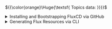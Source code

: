 ${{\color{orange}\Huge{\textsf{ Topics data: }}}}\$

<details>
	<summary>
	Installing and Bootstrapping FluxCD via GitHub
	</summary>
	<br />

> Flux is a set of continuous and progressive delivery solutions for Kubernetes that are open and extensible. Here’s how you can install the Flux CLI and bootstrap it with your GitHub repository.

### Install the Flux CLI
To install the Flux CLI, you have two main options: Homebrew for macOS or a Bash script for both macOS and Linux.

Using Homebrew (macOS):

```bash
brew install fluxcd/tap/flux
```

Using Bash (macOS and Linux):
```bash
curl -s https://fluxcd.io/install.sh | sudo bash
```

After installation, verify it was successful by running:

```bash
flux check --pre
```

### Set Up GitHub Credentials
Before bootstrapping Flux, you need to set up your GitHub credentials. This includes your Personal Access Token (PAT), repository name, and GitHub username.

```bash
# Your GitHub Personal Access Token
export GITHUB_TOKEN=<your-token>

# Your GitHub repository name
export GITHUB_REPO=<your-repo>

# Your GitHub username
export GITHUB_USER=<your-username>
```

### Bootstrap Flux with Your GitHub Repository
Now that your credentials are set, you can bootstrap Flux. This process connects your Kubernetes cluster to your GitHub repository, enabling continuous delivery.

```bash
flux bootstrap github \
--owner=$GITHUB_USER \
--repository=$GITHUB_REPO \
--branch=main \
--path=clusters/staging
```

### Verify Bootstrap
To ensure the bootstrap process was successful, check the resources in the flux-system namespace:

```bash
kubectl get all -n flux-system
```

By following these steps, you'll have Flux installed and bootstrapped with your GitHub repository, ready to automate your Kubernetes deployments.

</details>

<details>
	<summary>
	Generating Flux Resources via CLI
	</summary>
	<br />

> Flux makes managing your Kubernetes resources straightforward by using declarative YAML files. Here’s how to generate GitRepository and Kustomization resource YAML files using the Flux CLI.

### Generate GitRepository Resource YAML
The GitRepository resource defines the source of your configuration. This example uses a repository hosted on GitHub.

Run the following command to generate the GitRepository resource YAML:

```bash
flux create source git podinfo \
--url=https://github.com/$GITHUB_USER/podinfo-app \
--branch=main \
--interval=30s \
--export > ./clusters/my-cluster/podinfo-source.yaml
```

Explanation:

`podinfo` - The name of the Git source.<br />
`--url=https://github.com/$GITHUB_USER/podinfo-app` - The URL of the Git repository with specified user from ENV variable.<br />
`--branch=main` - The branch to track.<br />
`--interval=30s` - How often Flux should check the repository for updates.<br />
`--export > ./clusters/my-cluster/podinfo-source.yaml` - Exports the configuration to a YAML file.<br />

### Generate Kustomization Resource YAML
The Kustomization resource defines how the configurations in the Git repository should be applied to the Kubernetes cluster.

Run the following command to generate the Kustomization resource YAML:

```bash
flux create kustomization podinfo \
--target-namespace=default \
--source=podinfo \
--path="./kustomize" \
--prune=true \
--interval=5m \
--export > ./clusters/my-cluster/podinfo-kustomization.yaml
```

Explanation:

`podinfo` - The name of the Kustomization.<br />
`--target-namespace=default` - The Kubernetes namespace where resources should be applied.<br />
`--source=podinfo` - The name of the Git source defined in the previous step.<br />
`--path="./kustomize"` - The path within the repository to find the Kubernetes manifests.<br />
`--prune=true` - Ensures that resources not defined in the source are deleted.<br />
`--interval=5m` - How often Flux should apply the configuration.<br />
`--export > ./clusters/my-cluster/podinfo-kustomization.yaml` - Exports the configuration to a YAML file.<br />

By following these steps, you'll generate the necessary YAML files for managing your Kubernetes resources with Flux. These files can be committed to your Git repository to enable continuous deployment and automated management of your cluster resources.

</details>
